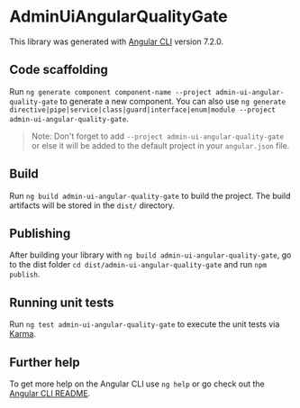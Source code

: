 # AdminUiAngularQualityGate

This library was generated with [Angular CLI](https://github.com/angular/angular-cli) version 7.2.0.

## Code scaffolding

Run `ng generate component component-name --project admin-ui-angular-quality-gate` to generate a new component. You can also use `ng generate directive|pipe|service|class|guard|interface|enum|module --project admin-ui-angular-quality-gate`.
> Note: Don't forget to add `--project admin-ui-angular-quality-gate` or else it will be added to the default project in your `angular.json` file. 

## Build

Run `ng build admin-ui-angular-quality-gate` to build the project. The build artifacts will be stored in the `dist/` directory.

## Publishing

After building your library with `ng build admin-ui-angular-quality-gate`, go to the dist folder `cd dist/admin-ui-angular-quality-gate` and run `npm publish`.

## Running unit tests

Run `ng test admin-ui-angular-quality-gate` to execute the unit tests via [Karma](https://karma-runner.github.io).

## Further help

To get more help on the Angular CLI use `ng help` or go check out the [Angular CLI README](https://github.com/angular/angular-cli/blob/master/README.md).

